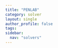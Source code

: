 ```yaml
---
title: "PENLAB"
category: solver
layout: single
author_profile: false
tags: 
sidebar:
  nav: "solvers"
---
```

